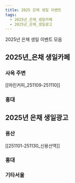 ```yaml
---
title: 2025 은채 생일 이벤트
tags:
  - 2025년_은채_생일카페
  - 2025년_은채_생일광고
---
```


2025년 은채 생일 이벤트 모음


## 2025년_은채 생일카페

### 사옥 주변

[[마린커피_251109-251110]]


### 홍대




## 2025년 은채 생일광고

### 용산

[[251101-251130_신용산역]]
### 홍대


### 기타서울

